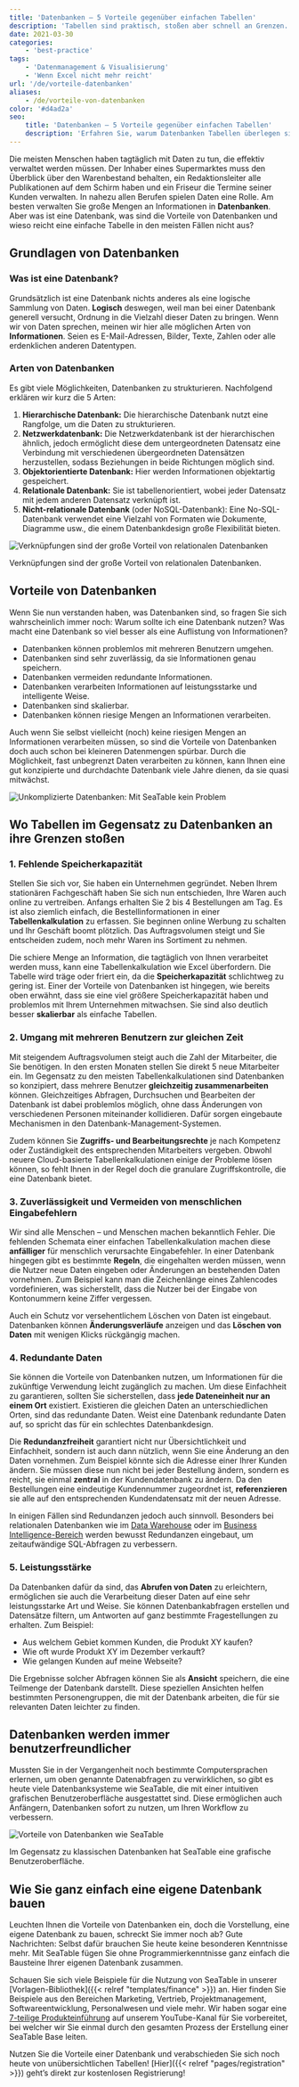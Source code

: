 ```yaml
---
title: 'Datenbanken – 5 Vorteile gegenüber einfachen Tabellen'
description: 'Tabellen sind praktisch, stoßen aber schnell an Grenzen. Datenbanken bieten mehr Speicher, Mehrbenutzerfähigkeit, klare Strukturen und hohe Zuverlässigkeit. In diesem Artikel erfahren Sie die fünf entscheidenden Vorteile gegenüber Tabellen und wie Sie mit modernen Tools wie SeaTable Ihr Datenmanagement'
date: 2021-03-30
categories:
    - 'best-practice'
tags:
    - 'Datenmanagement & Visualisierung'
    - 'Wenn Excel nicht mehr reicht'
url: '/de/vorteile-datenbanken'
aliases:
    - /de/vorteile-von-datenbanken
color: '#d4ad2a'
seo:
    title: 'Datenbanken – 5 Vorteile gegenüber einfachen Tabellen'
    description: 'Erfahren Sie, warum Datenbanken Tabellen überlegen sind: Mehr Nutzerfreundlichkeit, Skalierbarkeit und Sicherheit für Ihre Daten.'
---
```


Die meisten Menschen haben tagtäglich mit Daten zu tun, die effektiv verwaltet werden müssen. Der Inhaber eines Supermarktes muss den Überblick über den Warenbestand behalten, ein Redaktionsleiter alle Publikationen auf dem Schirm haben und ein Friseur die Termine seiner Kunden verwalten. In nahezu allen Berufen spielen Daten eine Rolle. Am besten verwalten Sie große Mengen an Informationen in **Datenbanken**. Aber was ist eine Datenbank, was sind die Vorteile von Datenbanken und wieso reicht eine einfache Tabelle in den meisten Fällen nicht aus?

## Grundlagen von Datenbanken

### Was ist eine Datenbank?

Grundsätzlich ist eine Datenbank nichts anderes als eine logische Sammlung von Daten. **Logisch** deswegen, weil man bei einer Datenbank generell versucht, Ordnung in die Vielzahl dieser Daten zu bringen. Wenn wir von Daten sprechen, meinen wir hier alle möglichen Arten von **Informationen**. Seien es E-Mail-Adressen, Bilder, Texte, Zahlen oder alle erdenklichen anderen Datentypen.

### Arten von Datenbanken

Es gibt viele Möglichkeiten, Datenbanken zu strukturieren. Nachfolgend erklären wir kurz die 5 Arten:

1. **Hierarchische Datenbank:** Die hierarchische Datenbank nutzt eine Rangfolge, um die Daten zu strukturieren.
2. **Netzwerkdatenbank:** Die Netzwerkdatenbank ist der hierarchischen ähnlich, jedoch ermöglicht diese dem untergeordneten Datensatz eine Verbindung mit verschiedenen übergeordneten Datensätzen herzustellen, sodass Beziehungen in beide Richtungen möglich sind.
3. **Objektorientierte Datenbank:** Hier werden Informationen objektartig gespeichert.
4. **Relationale Datenbank:** Sie ist tabellenorientiert, wobei jeder Datensatz mit jedem anderen Datensatz verknüpft ist.
5. **Nicht-relationale Datenbank** (oder NoSQL-Datenbank): Eine No-SQL-Datenbank verwendet eine Vielzahl von Formaten wie Dokumente, Diagramme usw., die einem Datenbankdesign große Flexibilität bieten.

![Verknüpfungen sind der große Vorteil von relationalen Datenbanken](hunter-harritt-Ype9sdOPdYc-unsplash-scaled-1.jpg)

Verknüpfungen sind der große Vorteil von relationalen Datenbanken.

## Vorteile von Datenbanken

Wenn Sie nun verstanden haben, was Datenbanken sind, so fragen Sie sich wahrscheinlich immer noch: Warum sollte ich eine Datenbank nutzen? Was macht eine Datenbank so viel besser als eine Auflistung von Informationen?

- Datenbanken können problemlos mit mehreren Benutzern umgehen.
- Datenbanken sind sehr zuverlässig, da sie Informationen genau speichern.
- Datenbanken vermeiden redundante Informationen.
- Datenbanken verarbeiten Informationen auf leistungsstarke und intelligente Weise.
- Datenbanken sind skalierbar.
- Datenbanken können riesige Mengen an Informationen verarbeiten.

Auch wenn Sie selbst vielleicht (noch) keine riesigen Mengen an Informationen verarbeiten müssen, so sind die Vorteile von Datenbanken doch auch schon bei kleineren Datenmengen spürbar. Durch die Möglichkeit, fast unbegrenzt Daten verarbeiten zu können, kann Ihnen eine gut konzipierte und durchdachte Datenbank viele Jahre dienen, da sie quasi mitwächst.

![Unkomplizierte Datenbanken: Mit SeaTable kein Problem](pexels-christina-morillo-1181354-e1634551763220.jpg)

## Wo Tabellen im Gegensatz zu Datenbanken an ihre Grenzen stoßen

### 1\. Fehlende Speicherkapazität

Stellen Sie sich vor, Sie haben ein Unternehmen gegründet. Neben Ihrem stationären Fachgeschäft haben Sie sich nun entschieden, Ihre Waren auch online zu vertreiben. Anfangs erhalten Sie 2 bis 4 Bestellungen am Tag. Es ist also ziemlich einfach, die Bestellinformationen in einer **Tabellenkalkulation** zu erfassen. Sie beginnen online Werbung zu schalten und Ihr Geschäft boomt plötzlich. Das Auftragsvolumen steigt und Sie entscheiden zudem, noch mehr Waren ins Sortiment zu nehmen.

Die schiere Menge an Information, die tagtäglich von Ihnen verarbeitet werden muss, kann eine Tabellenkalkulation wie Excel überfordern. Die Tabelle wird träge oder friert ein, da die **Speicherkapazität** schlichtweg zu gering ist. Einer der Vorteile von Datenbanken ist hingegen, wie bereits oben erwähnt, dass sie eine viel größere Speicherkapazität haben und problemlos mit Ihrem Unternehmen mitwachsen. Sie sind also deutlich besser **skalierbar** als einfache Tabellen.

### 2\. Umgang mit mehreren Benutzern zur gleichen Zeit

Mit steigendem Auftragsvolumen steigt auch die Zahl der Mitarbeiter, die Sie benötigen. In den ersten Monaten stellen Sie direkt 5 neue Mitarbeiter ein. Im Gegensatz zu den meisten Tabellenkalkulationen sind Datenbanken so konzipiert, dass mehrere Benutzer **gleichzeitig zusammenarbeiten** können. Gleichzeitiges Abfragen, Durchsuchen und Bearbeiten der Datenbank ist dabei problemlos möglich, ohne dass Änderungen von verschiedenen Personen miteinander kollidieren. Dafür sorgen eingebaute Mechanismen in den Datenbank-Management-Systemen.

Zudem können Sie **Zugriffs- und Bearbeitungsrechte** je nach Kompetenz oder Zuständigkeit des entsprechenden Mitarbeiters vergeben. Obwohl neuere Cloud-basierte Tabellenkalkulationen einige der Probleme lösen können, so fehlt Ihnen in der Regel doch die granulare Zugriffskontrolle, die eine Datenbank bietet.

### 3\. Zuverlässigkeit und Vermeiden von menschlichen Eingabefehlern

Wir sind alle Menschen – und Menschen machen bekanntlich Fehler. Die fehlenden Schemata einer einfachen Tabellenkalkulation machen diese **anfälliger** für menschlich verursachte Eingabefehler. In einer Datenbank hingegen gibt es bestimmte **Regeln**, die eingehalten werden müssen, wenn die Nutzer neue Daten eingeben oder Änderungen an bestehenden Daten vornehmen. Zum Beispiel kann man die Zeichenlänge eines Zahlencodes vordefinieren, was sicherstellt, dass die Nutzer bei der Eingabe von Kontonummern keine Ziffer vergessen.

Auch ein Schutz vor versehentlichem Löschen von Daten ist eingebaut. Datenbanken können **Änderungsverläufe** anzeigen und das **Löschen von Daten** mit wenigen Klicks rückgängig machen.

### 4\. Redundante Daten

Sie können die Vorteile von Datenbanken nutzen, um Informationen für die zukünftige Verwendung leicht zugänglich zu machen. Um diese Einfachheit zu garantieren, sollten Sie sicherstellen, dass **jede Dateneinheit nur an einem Ort** existiert. Existieren die gleichen Daten an unterschiedlichen Orten, sind das redundante Daten. Weist eine Datenbank redundante Daten auf, so spricht das für ein schlechtes Datenbankdesign.

Die **Redundanzfreiheit** garantiert nicht nur Übersichtlichkeit und Einfachheit, sondern ist auch dann nützlich, wenn Sie eine Änderung an den Daten vornehmen. Zum Beispiel könnte sich die Adresse einer Ihrer Kunden ändern. Sie müssen diese nun nicht bei jeder Bestellung ändern, sondern es reicht, sie einmal **zentral** in der Kundendatenbank zu ändern. Da den Bestellungen eine eindeutige Kundennummer zugeordnet ist, **referenzieren** sie alle auf den entsprechenden Kundendatensatz mit der neuen Adresse.

In einigen Fällen sind Redundanzen jedoch auch sinnvoll. Besonders bei relationalen Datenbanken wie im [Data Warehouse](https://de.wikipedia.org/wiki/Data_Warehouse) oder im [Business Intelligence-Bereich](https://de.wikipedia.org/wiki/Business_Intelligence) werden bewusst Redundanzen eingebaut, um zeitaufwändige SQL-Abfragen zu verbessern.

### 5\. Leistungsstärke

Da Datenbanken dafür da sind, das **Abrufen von Daten** zu erleichtern, ermöglichen sie auch die Verarbeitung dieser Daten auf eine sehr leistungsstarke Art und Weise. Sie können Datenbankabfragen erstellen und Datensätze filtern, um Antworten auf ganz bestimmte Fragestellungen zu erhalten. Zum Beispiel:

- Aus welchem Gebiet kommen Kunden, die Produkt XY kaufen?
- Wie oft wurde Produkt XY im Dezember verkauft?
- Wie gelangen Kunden auf meine Webseite?

Die Ergebnisse solcher Abfragen können Sie als **Ansicht** speichern, die eine Teilmenge der Datenbank darstellt. Diese speziellen Ansichten helfen bestimmten Personengruppen, die mit der Datenbank arbeiten, die für sie relevanten Daten leichter zu finden.

## Datenbanken werden immer benutzerfreundlicher

Mussten Sie in der Vergangenheit noch bestimmte Computersprachen erlernen, um oben genannte Datenabfragen zu verwirklichen, so gibt es heute viele Datenbanksysteme wie SeaTable, die mit einer intuitiven grafischen Benutzeroberfläche ausgestattet sind. Diese ermöglichen auch Anfängern, Datenbanken sofort zu nutzen, um Ihren Workflow zu verbessern.

![Vorteile von Datenbanken wie SeaTable](Teammitglieder-ohne-Zugriff-auf-eine-Base-in-die-Mitarbeiter-Spalte-eintragen.gif)

Im Gegensatz zu klassischen Datenbanken hat SeaTable eine grafische Benutzeroberfläche.

## Wie Sie ganz einfach eine eigene Datenbank bauen

Leuchten Ihnen die Vorteile von Datenbanken ein, doch die Vorstellung, eine eigene Datenbank zu bauen, schreckt Sie immer noch ab? Gute Nachrichten: Selbst dafür brauchen Sie heute keine besonderen Kenntnisse mehr. Mit SeaTable fügen Sie ohne Programmierkenntnisse ganz einfach die Bausteine Ihrer eigenen Datenbank zusammen.

Schauen Sie sich viele Beispiele für die Nutzung von SeaTable in unserer [Vorlagen-Bibliothek]({{< relref "templates/finance" >}}) an. Hier finden Sie Beispiele aus den Bereichen Marketing, Vertrieb, Projektmanagement, Softwareentwicklung, Personalwesen und viele mehr. Wir haben sogar eine [7-teilige Produkteinführung](https://www.youtube.com/watch?v=srUQ2fD1FM0&t=32s) auf unserem YouTube-Kanal für Sie vorbereitet, bei welcher wir Sie einmal durch den gesamten Prozess der Erstellung einer SeaTable Base leiten.

Nutzen Sie die Vorteile einer Datenbank und verabschieden Sie sich noch heute von unübersichtlichen Tabellen! [Hier]({{< relref "pages/registration" >}}) geht’s direkt zur kostenlosen Registrierung!
